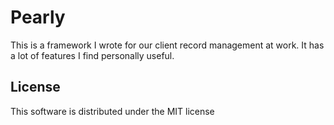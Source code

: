 # Pearly
This is a framework I wrote for our client record management at work. It has a lot of features I find personally useful.

## License
This software is distributed under the MIT license
